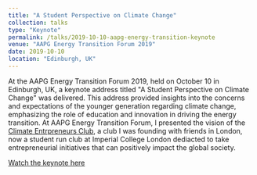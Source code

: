 ```yaml
---
title: "A Student Perspective on Climate Change"
collection: talks
type: "Keynote"
permalink: /talks/2019-10-10-aapg-energy-transition-keynote
venue: "AAPG Energy Transition Forum 2019"
date: 2019-10-10
location: "Edinburgh, UK"
---
```

At the AAPG Energy Transition Forum 2019, held on October 10 in Edinburgh, UK, a keynote address titled "A Student Perspective on Climate Change" was delivered. This address provided insights into the concerns and expectations of the younger generation regarding climate change, emphasizing the role of education and innovation in driving the energy transition. At AAPG Energy Transition Forum, I presented the vision of the [Climate Entrpreneurs Club](https://www.climateentrepreneurs.uk/), a club I was founding with friends in London, now a student run club at Imperial College London dediacted to take entrepreneurial initiatives that can positively impact the global society.

[Watch the keynote here](https://www.youtube.com/watch?v=HGay34cgdAo) 
